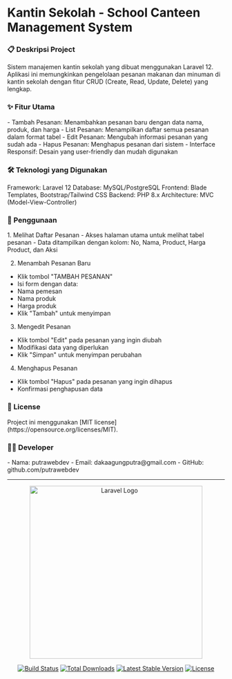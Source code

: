 
<h1>Kantin Sekolah - School Canteen Management System</h1>

<h3>📋 Deskripsi Project</h3> 
Sistem manajemen kantin sekolah yang dibuat menggunakan Laravel 12. Aplikasi ini memungkinkan pengelolaan pesanan makanan dan minuman di kantin sekolah dengan fitur CRUD (Create, Read, Update, Delete) yang lengkap.

<h3>✨ Fitur Utama</h3> 
- Tambah Pesanan: Menambahkan pesanan baru dengan data nama, produk, dan harga
- List Pesanan: Menampilkan daftar semua pesanan dalam format tabel
- Edit Pesanan: Mengubah informasi pesanan yang sudah ada
- Hapus Pesanan: Menghapus pesanan dari sistem
- Interface Responsif: Desain yang user-friendly dan mudah digunakan

<h3>🛠️ Teknologi yang Digunakan</h3>
Framework: Laravel 12
Database: MySQL/PostgreSQL
Frontend: Blade Templates, Bootstrap/Tailwind CSS
Backend: PHP 8.x
Architecture: MVC (Model-View-Controller)

<h3>📱 Penggunaan</h3>
1. Melihat Daftar Pesanan
- Akses halaman utama untuk melihat tabel pesanan
- Data ditampilkan dengan kolom: No, Nama, Product, Harga Product, dan Aksi

2. Menambah Pesanan Baru
- Klik tombol "TAMBAH PESANAN"
- Isi form dengan data:
- Nama pemesan
- Nama produk
- Harga produk
- Klik "Tambah" untuk menyimpan

3. Mengedit Pesanan
- Klik tombol "Edit" pada pesanan yang ingin diubah
- Modifikasi data yang diperlukan
- Klik "Simpan" untuk menyimpan perubahan

4. Menghapus Pesanan
- Klik tombol "Hapus" pada pesanan yang ingin dihapus
- Konfirmasi penghapusan data

<h3>📄 License</h3>
Project ini menggunakan [MIT license](https://opensource.org/licenses/MIT).

<h3>👨‍💻 Developer</h3>
- Nama: putrawebdev
- Email: dakaagungputra@gmail.com
- GitHub: github.com/putrawebdev

<hr>
<p align="center"><a href="https://laravel.com" target="_blank"><img src="https://raw.githubusercontent.com/laravel/art/master/logo-lockup/5%20SVG/2%20CMYK/1%20Full%20Color/laravel-logolockup-cmyk-red.svg" width="400" alt="Laravel Logo"></a></p>

<p align="center">
<a href="https://github.com/laravel/framework/actions"><img src="https://github.com/laravel/framework/workflows/tests/badge.svg" alt="Build Status"></a>
<a href="https://packagist.org/packages/laravel/framework"><img src="https://img.shields.io/packagist/dt/laravel/framework" alt="Total Downloads"></a>
<a href="https://packagist.org/packages/laravel/framework"><img src="https://img.shields.io/packagist/v/laravel/framework" alt="Latest Stable Version"></a>
<a href="https://packagist.org/packages/laravel/framework"><img src="https://img.shields.io/packagist/l/laravel/framework" alt="License"></a>
</p>
